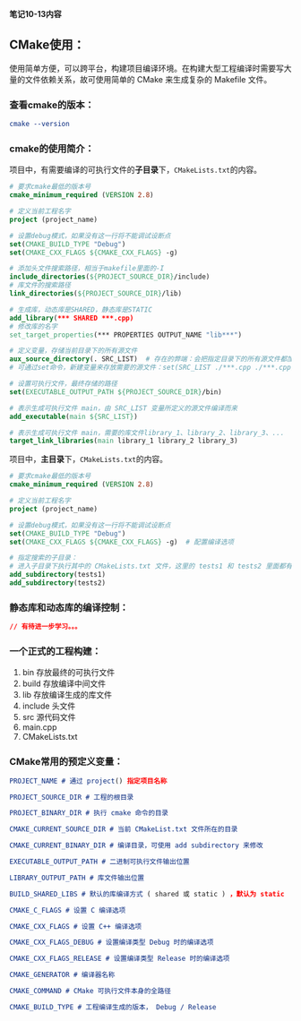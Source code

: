 **笔记10-13内容**

## CMake使用：

使用简单方便，可以跨平台，构建项目编译环境。在构建大型工程编译时需要写大量的文件依赖关系，故可使用简单的 CMake 来生成复杂的 Makefile 文件。

### 查看cmake的版本：

```cmake
cmake --version
```

### cmake的使用简介：

项目中，有需要编译的可执行文件的**子目录**下，`CMakeLists.txt`的内容。

```cmake
# 要求cmake最低的版本号
cmake_minimum_required (VERSION 2.8) 

# 定义当前工程名字
project (project_name) 

# 设置debug模式，如果没有这一行将不能调试设断点
set(CMAKE_BUILD_TYPE "Debug")
set(CMAKE_CXX_FLAGS ${CMAKE_CXX_FLAGS} -g)

# 添加头文件搜索路径，相当于makefile里面的-I
include_directories(${PROJECT_SOURCE_DIR}/include)
# 库文件的搜索路径
link_directories(${PROJECT_SOURCE_DIR}/lib)

# 生成库，动态库是SHARED，静态库是STATIC
add_library(*** SHARED ***.cpp)
# 修改库的名字
set_target_properties(*** PROPERTIES OUTPUT_NAME "lib***")

# 定义变量，存储当前目录下的所有源文件
aux_source_directory(. SRC_LIST)  # 存在的弊端：会把指定目录下的所有源文件都加进来，可能会加入一些我们不需要的文件。
# 可通过set命令，新建变量来存放需要的源文件：set(SRC_LIST ./***.cpp ./***.cpp)

# 设置可执行文件，最终存储的路径
set(EXECUTABLE_OUTPUT_PATH ${PROJECT_SOURCE_DIR}/bin)

# 表示生成可执行文件 main，由 SRC_LIST 变量所定义的源文件编译而来
add_executable(main ${SRC_LIST})

# 表示生成可执行文件 main，需要的库文件library_1、library_2、library_3、...
target_link_libraries(main library_1 library_2 library_3)
```

项目中，**主目录**下，`CMakeLists.txt`的内容。

```cmake
# 要求cmake最低的版本号
cmake_minimum_required (VERSION 2.8) 

# 定义当前工程名字
project (project_name) 

# 设置debug模式，如果没有这一行将不能调试设断点
set(CMAKE_BUILD_TYPE "Debug")
set(CMAKE_CXX_FLAGS ${CMAKE_CXX_FLAGS} -g)  # 配置编译选项

# 指定搜索的子目录：
# 进入子目录下执行其中的 CMakeLists.txt 文件，这里的 tests1 和 tests2 里面都有可编译的代码文件
add_subdirectory(tests1)
add_subdirectory(tests2)
```

### 静态库和动态库的编译控制：

```cmake
// 有待进一步学习。。。
```

### 一个正式的工程构建：

1.  bin 存放最终的可执行文件
2.  build 存放编译中间文件
3.  lib 存放编译生成的库文件
4.  include 头文件
5.  src 源代码文件
6.  main.cpp
7.  CMakeLists.txt

### CMake常用的预定义变量：

```cmake
PROJECT_NAME # 通过 project() 指定项目名称

PROJECT_SOURCE_DIR # 工程的根目录

PROJECT_BINARY_DIR # 执行 cmake 命令的目录

CMAKE_CURRENT_SOURCE_DIR # 当前 CMakeList.txt 文件所在的目录

CMAKE_CURRENT_BINARY_DIR # 编译目录，可使用 add subdirectory 来修改

EXECUTABLE_OUTPUT_PATH # 二进制可执行文件输出位置

LIBRARY_OUTPUT_PATH # 库文件输出位置

BUILD_SHARED_LIBS # 默认的库编译方式 ( shared 或 static ) ，默认为 static

CMAKE_C_FLAGS # 设置 C 编译选项

CMAKE_CXX_FLAGS # 设置 C++ 编译选项

CMAKE_CXX_FLAGS_DEBUG # 设置编译类型 Debug 时的编译选项

CMAKE_CXX_FLAGS_RELEASE # 设置编译类型 Release 时的编译选项

CMAKE_GENERATOR # 编译器名称

CMAKE_COMMAND # CMake 可执行文件本身的全路径

CMAKE_BUILD_TYPE # 工程编译生成的版本， Debug / Release
```
